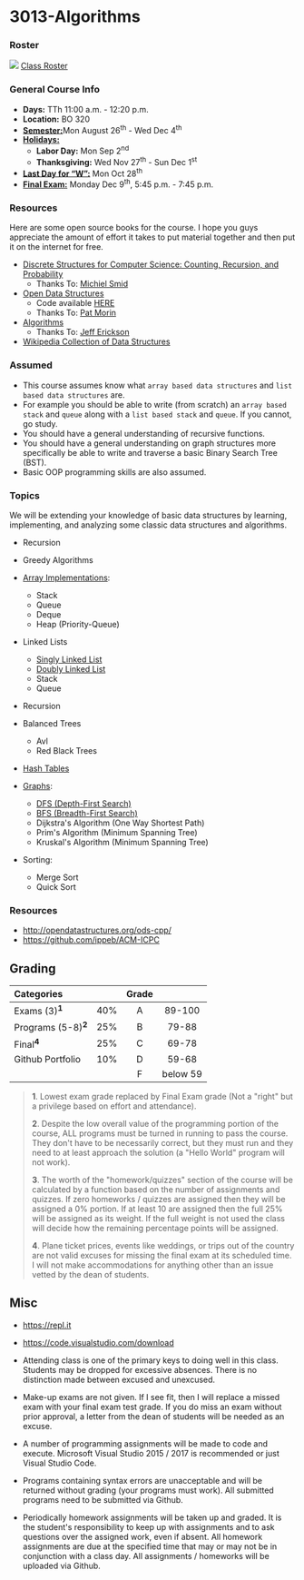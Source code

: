 # 3013-Algorithms

### Roster
![](https://d3vv6lp55qjaqc.cloudfront.net/items/220B0V0H3c041K2p251Z/google-sheets-16.png?X-CloudApp-Visitor-Id=1094421) [Class Roster](https://docs.google.com/spreadsheets/d/1SQl_DHJKxLCG9suGlVTX7CN8vZftHPZv3s3OqcwC0xs/edit?usp=sharing)

### General Course Info
- __Days:__ TTh 11:00 a.m. - 12:20 p.m. 
- __Location:__ BO 320
- [__Semester:__](https://msutexas.edu/registrar/_assets/files/pdfs/acadcal1920.pdf)Mon August 26<sup>th</sup> - Wed Dec 4<sup>th</sup>
- [__Holidays:__](https://msutexas.edu/registrar/_assets/files/pdfs/acadcal1920.pdf)
  - __Labor Day:__ Mon Sep 2<sup>nd</sup>
  - __Thanksgiving:__ Wed Nov 27<sup>th</sup> - Sun Dec 1<sup>st</sup>
- [__Last Day for “W”:__](https://msutexas.edu/registrar/_assets/files/pdfs/acadcal1920.pdf) Mon Oct 28<sup>th</sup>
- [__Final Exam:__](https://msutexas.edu/registrar/_assets/files/pdfs/fall19finals.pdf) Monday Dec 9<sup>th</sup>, 5:45 p.m. - 7:45 p.m.

### Resources

Here are some open source books for the course. I hope you guys appreciate the amount of effort it takes to put material together and then put it on the internet for free.

- [Discrete Structures for Computer Science: Counting, Recursion, and Probability](http://cglab.ca/~michiel/DiscreteStructures/)
  - Thanks To: [Michiel Smid](http://people.scs.carleton.ca/~michiel/)
- [Open Data Structures](https://opendatastructures.org/ods-cpp.pdf)
  - Code available [HERE](https://github.com/patmorin/ods)
  - Thanks To: [Pat Morin](http://cglab.ca/~morin/)
- [Algorithms](http://jeffe.cs.illinois.edu/teaching/algorithms/)
  - Thanks To: [Jeff Erickson](http://jeffe.cs.illinois.edu/)
- [Wikipedia Collection of Data Structures](https://en.wikipedia.org/wiki/Book:Data_structures)

### Assumed

- This course assumes know what `array based data structures` and `list based data structures` are.
- For example you should be able to write (from scratch) an `array based stack` and `queue` along with a `list based stack` and `queue`. If you cannot, go study.
- You should have a general understanding of recursive functions.
- You should have a general understanding on graph structures more specifically be able to write and traverse a basic Binary Search Tree (BST).
- Basic OOP programming skills are also assumed. 
  
### Topics

We will be extending your knowledge of basic data structures by learning, implementing, and analyzing some classic data structures and algorithms.


- Recursion 
- Greedy Algorithms

- [Array Implementations](https://opendatastructures.org/ods-cpp/2_Array_Based_Lists.html):
  - Stack
  - Queue
  - Deque
  - Heap (Priority-Queue)
- Linked Lists
  - [Singly Linked List](https://opendatastructures.org/ods-cpp/3_1_Singly_Linked_List.html)
  - [Doubly Linked List](https://opendatastructures.org/ods-cpp/3_2_Doubly_Linked_List.html)
  - Stack
  - Queue
- Recursion
- Balanced Trees
  - Avl
  - Red Black Trees
- [Hash Tables](https://opendatastructures.org/ods-cpp/5_Hash_Tables.html)
- [Graphs](https://opendatastructures.org/ods-cpp/12_Graphs.html):
  - [DFS (Depth-First Search)](https://opendatastructures.org/ods-cpp/12_3_Graph_Traversal.html)
  - [BFS (Breadth-First Search)](https://opendatastructures.org/ods-cpp/12_3_Graph_Traversal.html)
  - Dijkstra's Algorithm (One Way Shortest Path)
  - Prim's Algorithm (Minimum Spanning Tree)
  - Kruskal's Algorithm (Minimum Spanning Tree)
- Sorting:
  - Merge Sort
  - Quick Sort

### Resources

- http://opendatastructures.org/ods-cpp/
- https://github.com/ippeb/ACM-ICPC

## Grading

| Categories                     |     |  Grade   |          | 
|:------------------------------ |:---:|:--------:|:--------:|
| Exams (3)<sup>**1**</sup>	     | 40% |  A       | 89-100   |
| Programs (5-8)<sup>**2**</sup> | 25% |  B       |  79-88   |
| Final<sup>**4**</sup>	         | 25% |  C       | 69-78    |
| Github Portfolio	             | 10% |  D       | 59-68    |
|                                |     |  F       | below 59 |

>**1**. Lowest exam grade replaced by Final Exam grade (Not a "right" but a privilege based on effort and attendance).
>
>**2**. Despite the low overall value of the programming portion of the course, ALL programs must be turned in running to pass the course.  They don't have to be necessarily correct, but they must run and they need to at least approach the solution (a "Hello World" program will not work). 
>
>**3**. The worth of the "homework/quizzes" section of the course will be calculated by a function based on the number of assignments and quizzes. If zero homeworks / quizzes are assigned then they will be assigned a 0% portion. If at least 10 are assigned then the full 25% will be assigned as its weight. If the full weight is not used the class will decide how the remaining percentage points will be assigned. 
>
>**4**. Plane ticket prices, events like weddings, or trips out of the country are not valid excuses for missing the final exam at its scheduled time. I will not make accommodations for anything other than an issue vetted by the dean of students. 

## Misc

- https://repl.it
- https://code.visualstudio.com/download

- Attending class is one of the primary keys to doing well in this class. Students may be dropped for excessive absences. There is no distinction made between excused and unexcused. 

- Make-up exams are not given. If I see fit, then I will replace a missed exam with your final exam test grade. If you do miss an exam without prior approval, a letter from the dean of students will be needed as an excuse.

- A number of programming assignments will be made to code and execute. Microsoft Visual Studio 2015 / 2017 is recommended or just Visual Studio Code.

- Programs containing syntax errors are unacceptable and will be returned without grading (your programs must work). All submitted programs need to be submitted via Github.

- Periodically homework assignments will be taken up and graded. It is the student's responsibility to keep up with assignments and to ask questions over the assigned work, even if absent. All homework assignments are due at the specified time that may or may not be in conjunction with a class day. All assignments / homeworks will be uploaded via Github.
